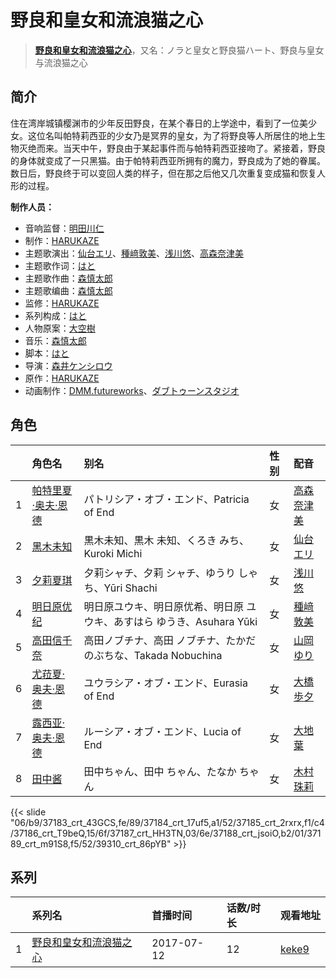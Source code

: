 # 野良和皇女和流浪猫之心


> <u>**[野良和皇女和流浪猫之心](https://bgm.tv/subject/163114)**</u>，又名：ノラと皇女と野良猫ハート、野良与皇女与流浪猫之心

## 简介

住在湾岸城镇樱渊市的少年反田野良，在某个春日的上学途中，看到了一位美少女。这位名叫帕特莉西亚的少女乃是冥界的皇女，为了将野良等人所居住的地上生物灭绝而来。当天中午，野良由于某起事件而与帕特莉西亚接吻了。紧接着，野良的身体就变成了一只黑猫。由于帕特莉西亚所拥有的魔力，野良成为了她的眷属。数日后，野良终于可以变回人类的样子，但在那之后他又几次重复变成猫和恢复人形的过程。

**制作人员：**
- 音响监督：[明田川仁](https://bgm.tv/person/477)
- 制作：[HARUKAZE](https://bgm.tv/person/31086)
- 主题歌演出：[仙台エリ](https://bgm.tv/person/4749)、[種﨑敦美](https://bgm.tv/person/7575)、[浅川悠](https://bgm.tv/person/3958)、[高森奈津美](https://bgm.tv/person/7302)
- 主题歌作词：[はと](https://bgm.tv/person/11918)
- 主题歌作曲：[森慎太郎](https://bgm.tv/person/8029)
- 主题歌编曲：[森慎太郎](https://bgm.tv/person/8029)
- 监修：[HARUKAZE](https://bgm.tv/person/31086)
- 系列构成：[はと](https://bgm.tv/person/11918)
- 人物原案：[大空樹](https://bgm.tv/person/21663)
- 音乐：[森慎太郎](https://bgm.tv/person/8029)
- 脚本：[はと](https://bgm.tv/person/11918)
- 导演：[森井ケンシロウ](https://bgm.tv/person/24809)
- 原作：[HARUKAZE](https://bgm.tv/person/31086)
- 动画制作：[DMM.futureworks](https://bgm.tv/person/35509)、[ダブトゥーンスタジオ](https://bgm.tv/person/19307)

## 角色

|     |   角色名   |   别名  | 性别 |  配音  |
|:--- |:------  |:----      |:---  |:--   |
| 1 | [帕特里夏·奥夫·恩德](https://bgm.tv/character/37183) | パトリシア・オブ・エンド、Patricia of End | 女 | [高森奈津美](https://bgm.tv/person/7302) |
| 2 | [黑木未知](https://bgm.tv/character/37184) | 黒木未知、黒木 未知、くろき みち、Kuroki Michi | 女 | [仙台エリ](https://bgm.tv/person/4749) |
| 3 | [夕莉夏琪](https://bgm.tv/character/37185) | 夕莉シャチ、夕莉 シャチ、ゆうり しゃち、Yūri Shachi | 女 | [浅川悠](https://bgm.tv/person/3958) |
| 4 | [明日原优纪](https://bgm.tv/character/37186) | 明日原ユウキ、明日原优希、明日原 ユウキ、あすはら ゆうき、Asuhara Yūki | 女 | [種﨑敦美](https://bgm.tv/person/7575) |
| 5 | [高田信千奈](https://bgm.tv/character/37187) | 高田ノブチナ、高田 ノブチナ、たかだ のぶちな、Takada Nobuchina | 女 | [山岡ゆり](https://bgm.tv/person/5645) |
| 6 | [尤菈夏·奥夫·恩德](https://bgm.tv/character/37188) | ユウラシア・オブ・エンド、Eurasia of End | 女 | [大橋歩夕](https://bgm.tv/person/6174) |
| 7 | [露西亚·奥夫·恩德](https://bgm.tv/character/37189) | ルーシア・オブ・エンド、Lucia of End | 女 | [大地葉](https://bgm.tv/person/10869) |
| 8 | [田中酱](https://bgm.tv/character/39310) | 田中ちゃん、田中 ちゃん、たなか ちゃん | 女 | [木村珠莉](https://bgm.tv/person/15805) |

{{< slide "06/b9/37183_crt_43GCS,fe/89/37184_crt_17uf5,a1/52/37185_crt_2rxrx,f1/c4/37186_crt_T9beQ,15/6f/37187_crt_HH3TN,03/6e/37188_crt_jsoiO,b2/01/37189_crt_m91S8,f5/52/39310_crt_86pYB" >}}

## 系列

|     | 系列名         | 首播时间       | 话数/时长 | 观看地址                                                    |
| :-- | :---------- | :--------- | :---- | :------------------------------------------------------ |
| 1   |[野良和皇女和流浪猫之心](https://bgm.tv/subject/163114)| 2017-07-12 | 12    | [keke9](https://www.keke9.app/play/27492-4-239307.html) |



